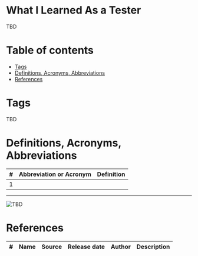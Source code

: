 # What I Learned As a Tester
TBD 

# Table of contents
- [Tags](https://github.com/dimanikulin/dimanikulin/blob/main/WhatILearnedAsTester.md#tags)
- [Definitions, Acronyms, Abbreviations](https://github.com/dimanikulin/dimanikulin/blob/main/WhatILearnedAsTester.md#definitions-acronyms-abbreviations)
- [References](https://github.com/dimanikulin/dimanikulin/blob/main/WhatILearnedAsTester.md#references)

# Tags
TBD

# Definitions, Acronyms, Abbreviations
| # | Abbreviation or Acronym | Definition     |
| - | ------------------------|:--------------:|
| 1 |

---

<img src="./Images/TBD.jpg" alt="TBD" />

# References
| # | Name                 | Source                | Release date           |  Author                 | Description   |
| - | ---------------------|---------------------- |----------------------- | ----------------------- |:-------------:|
